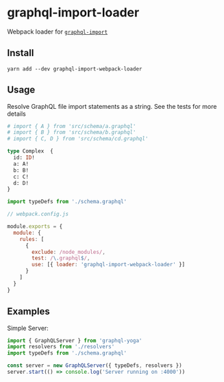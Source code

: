 # graphql-import-loader

Webpack loader for [`graphql-import`](https://github.com/graphcool/graphql-import)

## Install

```console
yarn add --dev graphql-import-webpack-loader
```

## Usage

Resolve GraphQL file import statements as a string. See the tests for more details

```graphql
# import { A } from 'src/schema/a.graphql'
# import { B } from 'src/schema/b.graphql'
# import { C, D } from 'src/schema/cd.graphql'

type Complex  {
  id: ID!
  a: A!
  b: B!
  c: C!
  d: D!
}
```

```js
import typeDefs from './schema.graphql'
```

```js
// webpack.config.js

module.exports = {
  module: {
    rules: [
      {
        exclude: /node_modules/,
        test: /\.graphql$/,
        use: [{ loader: 'graphql-import-webpack-loader' }]
      }
    ]
  }
}
```

## Examples

Simple Server:

```ts
import { GraphQLServer } from 'graphql-yoga'
import resolvers from './resolvers'
import typeDefs from './schema.graphql'

const server = new GraphQLServer({ typeDefs, resolvers })
server.start(() => console.log('Server running on :4000'))
```
